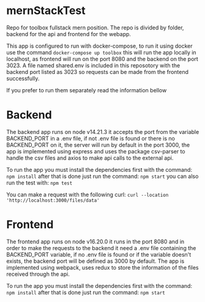 # mernStackTest

Repo for toolbox fullstack mern position. The repo is divided by folder, backend for the api and frontend for the webapp.

This app is configured to run with docker-compose, to run it using docker use the command
            ``` docker-compose up toolbox ```
this will run the app locally in localhost, as frontend will run on the port 8080 and the backend on the port 3023. A file named shared.env is included in this reposotory with the backend port listed as 3023 so requests can be made from the frontend successfully.

If you prefer to run them separately read the information bellow  

# Backend

The backend app runs on node v14.21.3 it accepts the port from the variable BACKEND_PORT in a .env file, if not .env file is found or there is no BACKEND_PORT on it, the server will run by default in the port 3000, the app is implemented using express and uses the package csv-parser to handle the csv files and axios to make api calls to the external api.

To run the app you must install the dependencies first with the command:
            ``` npm install ```
after that is done just run the command:
            ``` npm start ```
you can also run the test with:
            ``` npm test ```

You can make a request with the following curl:
            ``` curl --location 'http://localhost:3000/files/data' ```

# Frontend

The frontend app runs on node v16.20.0 it runs in the port 8080 and in order to make the requests to the backend it need a .env file containing the BACKEND_PORT variable, if no .env file is found or if the variable doesn't exists, the backend port will be defined as 3000 by default. The app is implemented using webpack, uses redux to store the information of the files received through the api.

To run the app you must install the dependencies first with the command:
            ``` npm install ```
after that is done just run the command:
            ``` npm start ```
